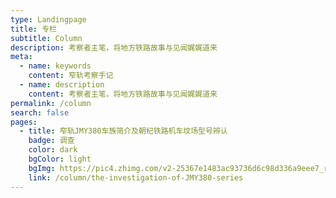```yaml
---
type: Landingpage
title: 专栏
subtitle: Column
description: 考察者主笔，将地方铁路故事与见闻娓娓道来
meta:
  - name: keywords
    content: 窄轨考察手记
  - name: description
    content: 考察者主笔，将地方铁路故事与见闻娓娓道来
permalink: /column
search: false
pages:
  - title: 窄轨JMY380车族简介及朝杞铁路机车坟场型号辨认
    badge: 调查
    color: dark
    bgColor: light
    bgImg: https://pic4.zhimg.com/v2-25367e1483ac93736d6c98d336a9eee7_r.jpg
    link: /column/the-investigation-of-JMY380-series
---
```

